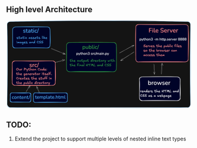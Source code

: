 
## High level Architecture

![alt text](static/image.png)

## TODO:
1. Extend the project to support multiple levels of nested inline text types